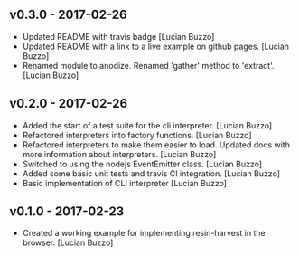 ## v0.3.0 - 2017-02-26

* Updated README with travis badge [Lucian Buzzo]
* Updated README with a link to a live example on github pages. [Lucian Buzzo]
* Renamed module to anodize. Renamed 'gather' method to 'extract'. [Lucian Buzzo]

## v0.2.0 - 2017-02-26

* Added the start of a test suite for the cli interpreter. [Lucian Buzzo]
* Refactored interpreters into factory functions. [Lucian Buzzo]
* Refactored interpreters to make them easier to load. Updated docs with more information about interpreters. [Lucian Buzzo]
* Switched to using the nodejs EventEmitter class. [Lucian Buzzo]
* Added some basic unit tests and travis CI integration. [Lucian Buzzo]
* Basic implementation of CLI interpreter [Lucian Buzzo]

## v0.1.0 - 2017-02-23

* Created a working example for implementing resin-harvest in the browser. [Lucian Buzzo]

